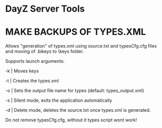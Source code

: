 # DayZ Server Tools
 
# MAKE BACKUPS OF TYPES.XML
 
Allows "generation" of types.xml using source.txt and typesCfg.cfg files and moving of .bikeys to \keys folder.

Supports launch arguments:

-k | Moves keys

-t | Creates the types.xml

-o | Sets the output file name for types (default: types_output.xml)

-s | Silent mode, exits the application automatically

-d | Delete mode, deletes the source.txt once types.xml is generated.


Do not remove typesCfg.cfg, without it types script wont work!
